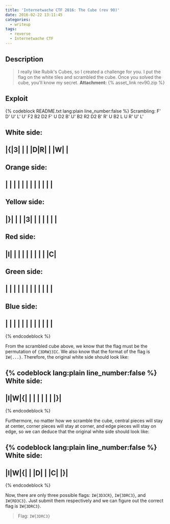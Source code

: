 ```yaml
---
title: 'Internetwache CTF 2016: The Cube (rev 90)'
date: 2016-02-22 13:11:45
categories:
  - writeup
tags:
  - reverse
  - Internetwache CTF
---
```


## Description

> I really like Rubik's Cubes, so I created a challenge for you. I put the flag on the white tiles and scrambled the cube. Once you solved the cube, you'll know my secret.
> **Attachment:** {% asset_link rev90.zip %}

## Exploit

{% codeblock README.txt lang:plain line_number:false %}
Scrambling:
F' D' U' L' U' F2 B2 D2 F' U D2 B' U' B2 R2 D2 B' R' U B2 L U R' U' L'


White side:
-------
|{|3| |
| |D|R|
| |W| |
-------

Orange side:
-------
| | | |
| | | |
| | | |
-------

Yellow side:
-------
|}| | |
|3| | |
| | | |
-------


Red side:
-------
|I| | |
| | | |
| | |C|
-------

Green side:
-------
| | | |
| | | |
| | | |
-------

Blue side:
-------
| | | |
| | | |
| | | |
-------
{% endcodeblock %}

From the scrambled cube above, we know that the flag must be the permutation of `{3DRW}3IC`. We also know that the format of the flag is `IW{...}`. Therefore, the original white side should look like:

{% codeblock lang:plain line_number:false %}
White side:
-------
|I|W|{|
| | | |
| | |}|
-------
{% endcodeblock %}

Furthermore, no matter how we scramble the cube, central pieces will stay at center, corner pieces will stay at corner, and edge pieces will stay on edge, so we can deduce that the original white side should look like:

{% codeblock lang:plain line_number:false %}
White side:
-------
|I|W|{|
| |D| |
|C| |}|
-------
{% endcodeblock %}

Now, there are only three possible flags: `IW{3D3CR}`, `IW{3DRC3}`, and `IW{RD3C3}`. Just submit them respectively and we can figure out the correct flag is `IW{3DRC3}`.

> Flag: `IW{3DRC3}`
